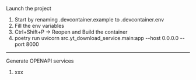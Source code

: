 Launch the project

1. Start by renaming .devcontainer.example to .devcontainer.env
2. Fill the env variables
3. Ctrl+Shift+P -> Reopen and Build the container
4. poetry run uvicorn src.yt_download_service.main:app --host 0.0.0.0 --port 8000

---

Generate OPENAPI services

1. xxx